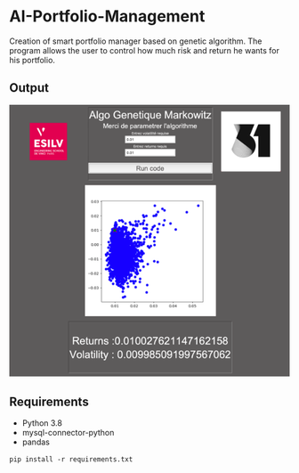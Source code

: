 # AI-Portfolio-Management

Creation of smart portfolio manager based on genetic algorithm.
The program allows the user to control how much risk and return he wants for his portfolio.
## Output

![Output with MPO graph](https://github.com/AntoineMf/AI-Portfolio-Management/blob/e9e02ab59d1697bd5fe9482aaa5336a49274f4d4/Data/output.PNG)

## Requirements
* Python 3.8
* mysql-connector-python
* pandas

```shell
pip install -r requirements.txt
```
